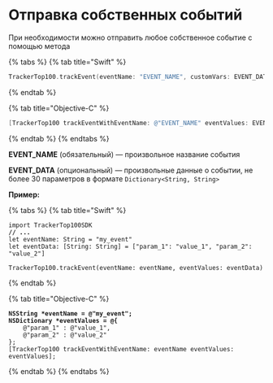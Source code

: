 # Отправка собственных событий

При необходимости можно отправить любое собственное событие с помощью метода

{% tabs %}
{% tab title="Swift" %}
```swift
TrackerTop100.trackEvent(eventName: "EVENT_NAME", customVars: EVENT_DATA);
```
{% endtab %}

{% tab title="Objective-C" %}
```objectivec
[TrackerTop100 trackEventWithEventName: @"EVENT_NAME" eventValues: EVENT_DATA];
```
{% endtab %}
{% endtabs %}

**EVENT\_NAME** (обязательный) — произвольное название события

**EVENT\_DATA** (опциональный) — произвольные данные о событии, не более 30 параметров в формате `Dictionary<String, String>`

**Пример:**

{% tabs %}
{% tab title="Swift" %}
<pre class="language-swift"><code class="lang-swift">import TrackerTop100SDK
<strong>// ...
</strong>let eventName: String = "my_event"
let eventData: [String: String] = ["param_1": "value_1", "param_2": "value_2"]

TrackerTop100.trackEvent(eventName: eventName, eventValues: eventData)
</code></pre>
{% endtab %}

{% tab title="Objective-C" %}
<pre class="language-objectivec"><code class="lang-objectivec"><strong>NSString *eventName = @"my_event";
</strong><strong>NSDictionary *eventValues = @{
</strong>    @"param_1" : @"value_1",
    @"param_2" : @"value_2"
};
[TrackerTop100 trackEventWithEventName: eventName eventValues: eventValues];
</code></pre>
{% endtab %}
{% endtabs %}
